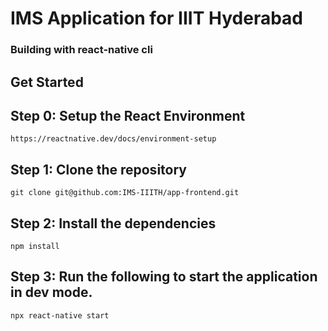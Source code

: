 # IMS Application for IIIT Hyderabad

### Building with react-native cli

## Get Started

## Step 0: Setup the React Environment

```
https://reactnative.dev/docs/environment-setup
```

## Step 1: Clone the repository

```
git clone git@github.com:IMS-IIITH/app-frontend.git
```

## Step 2: Install the dependencies

```
npm install
```

## Step 3: Run the following to start the application in dev mode.

```
npx react-native start
```
